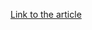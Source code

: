 [Link to the article](https://thehackernews.com/2025/03/medusa-ransomware-uses-malicious-driver.html)
